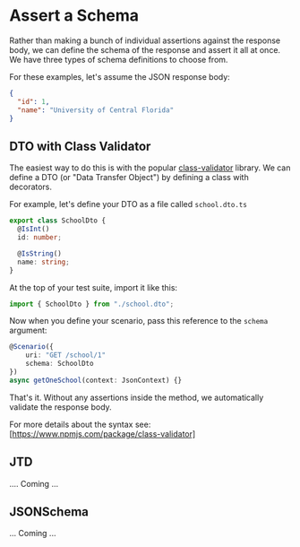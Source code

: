 # Assert a Schema

Rather than making a bunch of individual assertions against the response body, we can define the schema of the response and assert it all at once. We have three types of schema definitions to choose from.

For these examples, let's assume the JSON response body:

```json
{
  "id": 1,
  "name": "University of Central Florida"
}
```

## DTO with Class Validator

The easiest way to do this is with the popular [class-validator](https://www.npmjs.com/package/class-validator) library. We can define a DTO (or "Data Transfer Object") by defining a class with decorators.

For example, let's define your DTO as a file called `school.dto.ts`

```typescript
export class SchoolDto {
  @IsInt()
  id: number;

  @IsString()
  name: string;
}
```

At the top of your test suite, import it like this:

```typescript
import { SchoolDto } from "./school.dto";
```

Now when you define your scenario, pass this reference to the `schema` argument:

```typescript
@Scenario({
    uri: "GET /school/1"
    schema: SchoolDto
})
async getOneSchool(context: JsonContext) {}
```

That's it. Without any assertions inside the method, we automatically validate the response body.

For more details about the syntax see: [https://www.npmjs.com/package/class-validator]

## JTD

.... Coming ...

## JSONSchema

... Coming ...
